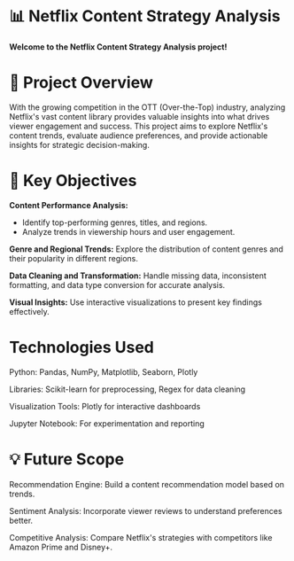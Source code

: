# 📊 Netflix Content Strategy Analysis
**Welcome to the Netflix Content Strategy Analysis project!**

# 📝 Project Overview
With the growing competition in the OTT (Over-the-Top) industry, analyzing Netflix's vast content library provides valuable insights into what drives viewer engagement and success. This project aims to explore Netflix's content trends, evaluate audience preferences, and provide actionable insights for strategic decision-making.

# 🚀 Key Objectives


**Content Performance Analysis:**

- Identify top-performing genres, titles, and regions.
- Analyze trends in viewership hours and user engagement.


**Genre and Regional Trends:** Explore the distribution of content genres and their popularity in different regions.


**Data Cleaning and Transformation:** Handle missing data, inconsistent formatting, and data type conversion for accurate analysis.


**Visual Insights:** Use interactive visualizations to present key findings effectively.

# Technologies Used

Python: Pandas, NumPy, Matplotlib, Seaborn, Plotly

Libraries: Scikit-learn for preprocessing, Regex for data cleaning

Visualization Tools: Plotly for interactive dashboards

Jupyter Notebook: For experimentation and reporting

# 💡 Future Scope
Recommendation Engine: Build a content recommendation model based on trends.

Sentiment Analysis: Incorporate viewer reviews to understand preferences better.

Competitive Analysis: Compare Netflix's strategies with competitors like Amazon Prime and Disney+.


